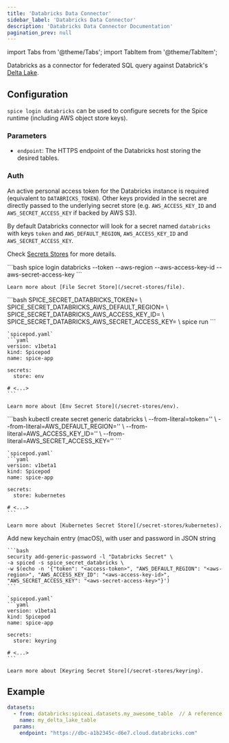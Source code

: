 ```yaml
---
title: 'Databricks Data Connector'
sidebar_label: 'Databricks Data Connector'
description: 'Databricks Data Connector Documentation'
pagination_prev: null
---
```


import Tabs from '@theme/Tabs';
import TabItem from '@theme/TabItem';

Databricks as a connector for federated SQL query against Databrick's [Delta Lake](https://docs.databricks.com/en/delta/index.html). 

## Configuration

`spice login databricks` can be used to configure secrets for the Spice runtime (including AWS object store keys). 

### Parameters
- `endpoint`: The HTTPS endpoint of the Databricks host storing the desired tables.

### Auth

An active personal access token for the Databricks instance is required (equivalent to `DATABRICKS_TOKEN`). 
Other keys provided in the secret are directly passed to the underlying secret store (e.g. `AWS_ACCESS_KEY_ID` and `AWS_SECRET_ACCESS_KEY` if backed by AWS S3).

By default Databricks connector will look for a secret named `databricks` with keys `token` and `AWS_DEFAULT_REGION`, 
`AWS_ACCESS_KEY_ID` and `AWS_SECRET_ACCESS_KEY`.

Check [Secrets Stores](/secret-stores) for more details.

<Tabs>
  <TabItem value="local" label="Local" default>
    ```bash
    spice login databricks --token <access-token> --aws-region <aws-region> --aws-access-key-id <aws-access-key-id> --aws-secret-access-key <aws-secret-access-key>
    ```

    Learn more about [File Secret Store](/secret-stores/file).
  </TabItem>
  <TabItem value="env" label="Env">
    ```bash
    SPICE_SECRET_DATABRICKS_TOKEN=<access-token> \
    SPICE_SECRET_DATABRICKS_AWS_DEFAULT_REGION=<aws-region> \
    SPICE_SECRET_DATABRICKS_AWS_ACCESS_KEY_ID=<aws-access-key-id> \
    SPICE_SECRET_DATABRICKS_AWS_SECRET_ACCESS_KEY=<aws-secret-access-key> \
    spice run
    ```

    `spicepod.yaml`
    ```yaml
    version: v1beta1
    kind: Spicepod
    name: spice-app

    secrets:
      store: env
    
    # <...>
    ```

    Learn more about [Env Secret Store](/secret-stores/env).
  </TabItem>
  <TabItem value="k8s" label="Kubernetes">
    ```bash
    kubectl create secret generic databricks \
      --from-literal=token='<access-token>' \
      --from-literal=AWS_DEFAULT_REGION='<aws-region>' \
      --from-literal=AWS_ACCESS_KEY_ID='<aws-access-key-id>' \
      --from-literal=AWS_SECRET_ACCESS_KEY='<aws-secret-access-key>'
    ```

    `spicepod.yaml`
    ```yaml
    version: v1beta1
    kind: Spicepod
    name: spice-app

    secrets:
      store: kubernetes
    
    # <...>
    ```

    Learn more about [Kubernetes Secret Store](/secret-stores/kubernetes).
  </TabItem>
  <TabItem value="keyring" label="Keyring">
    Add new keychain entry (macOS), with user and password in JSON string

    ```bash
    security add-generic-password -l "Databricks Secret" \
    -a spiced -s spice_secret_databricks \
    -w $(echo -n '{"token": "<access-token>", "AWS_DEFAULT_REGION": "<aws-region>", "AWS_ACCESS_KEY_ID": "<aws-access-key-id>", "AWS_SECRET_ACCESS_KEY": "<aws-secret-access-key>"}')
    ```

    `spicepod.yaml`
    ```yaml
    version: v1beta1
    kind: Spicepod
    name: spice-app

    secrets:
      store: keyring
    
    # <...>
    ```

    Learn more about [Keyring Secret Store](/secret-stores/keyring).
  </TabItem>
</Tabs>

## Example

```yaml
datasets:
  - from: databricks:spiceai.datasets.my_awesome_table  // A reference to a table in the Databricks unity catalog
    name: my_delta_lake_table
  params:
    endpoint: "https://dbc-a1b2345c-d6e7.cloud.databricks.com"
```
